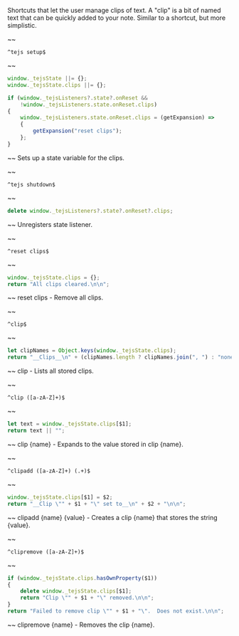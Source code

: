 Shortcuts that let the user manage clips of text.  A "clip" is a bit of named text that can be quickly added to your note.  Similar to a shortcut, but more simplistic.


~~
```
^tejs setup$
```
~~
```js
window._tejsState ||= {};
window._tejsState.clips ||= {};

if (window._tejsListeners?.state?.onReset &&
    !window._tejsListeners.state.onReset.clips)
{
	window._tejsListeners.state.onReset.clips = (getExpansion) =>
	{
		getExpansion("reset clips");
	};
}
```
~~
Sets up a state variable for the clips.


~~
```
^tejs shutdown$
```
~~
```js
delete window._tejsListeners?.state?.onReset?.clips;
```
~~
Unregisters state listener.


~~
```
^reset clips$
```
~~
```js
window._tejsState.clips = {};
return "All clips cleared.\n\n";
```
~~
reset clips - Remove all clips.


~~
```
^clip$
```
~~
```js
let clipNames = Object.keys(window._tejsState.clips);
return "__Clips__\n" + (clipNames.length ? clipNames.join(", ") : "none") + "\n\n";
```
~~
clip - Lists all stored clips.


~~
```
^clip ([a-zA-Z]+)$
```
~~
```js
let text = window._tejsState.clips[$1];
return text || "";
```
~~
clip {name} - Expands to the value stored in clip {name}.


~~
```
^clipadd ([a-zA-Z]+) (.+)$
```
~~
```js
window._tejsState.clips[$1] = $2;
return "__Clip \"" + $1 + "\" set to__\n" + $2 + "\n\n";
```
~~
clipadd {name} {value} - Creates a clip {name} that stores the string {value}.


~~
```
^clipremove ([a-zA-Z]+)$
```
~~
```js
if (window._tejsState.clips.hasOwnProperty($1))
{
	delete window._tejsState.clips[$1];
	return "Clip \"" + $1 + "\" removed.\n\n";
}
return "Failed to remove clip \"" + $1 + "\".  Does not exist.\n\n";
```
~~
clipremove {name} - Removes the clip {name}.
